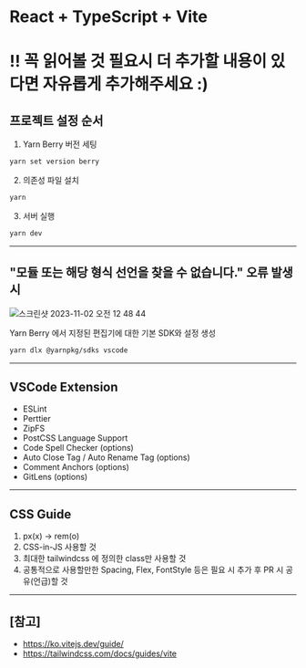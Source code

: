 # React + TypeScript + Vite

# !! 꼭 읽어볼 것 필요시 더 추가할 내용이 있다면 자유롭게 추가해주세요 :)

## 프로젝트 설정 순서

1. Yarn Berry 버전 세팅

```bash
yarn set version berry
```

2. 의존성 파일 설치

```bash
yarn
```

3. 서버 실행

```bash
yarn dev
```

---

## "모듈 또는 해당 형식 선언을 찾을 수 없습니다." 오류 발생 시

<img alt="스크린샷 2023-11-02 오전 12 48 44" src="https://github.com/Zicdding/zicdding-dashboard-front/assets/26861962/8368dad9-d9d4-4a82-a64c-9dd9f1820b02">

Yarn Berry 에서 지정된 편집기에 대한 기본 SDK와 설정 생성

```bash
yarn dlx @yarnpkg/sdks vscode
```

---

## VSCode Extension

- ESLint
- Perttier
- ZipFS
- PostCSS Language Support
- Code Spell Checker (options)
- Auto Close Tag / Auto Rename Tag (options)
- Comment Anchors (options)
- GitLens (options)

---

## CSS Guide

1. px(x) -> rem(o)
2. CSS-in-JS 사용할 것
3. 최대한 tailwindcss 에 정의한 class만 사용할 것
4. 공통적으로 사용할만한 Spacing, Flex, FontStyle 등은 필요 시 추가 후 PR 시 공유(언급)할 것

---

## [참고]

- https://ko.vitejs.dev/guide/
- https://tailwindcss.com/docs/guides/vite

